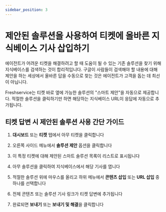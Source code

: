 ```yaml
---
sidebar_position: 3
---
```


# 제안된 솔루션을 사용하여 티켓에 올바른 지식베이스 기사 삽입하기

에이전트가 어려운 티켓을 해결하려고 할 때 도움이 될 수 있는 기존 솔루션을 찾기 위해 지식베이스를 검색하는 것이 합리적입니다. 구글이 사람들이 검색해야 할 내용에 대해 제안을 하는 세상에서 올바른 답을 수동으로 찾는 것은 에이전트가 고객을 돕는 데 최선이 아닙니다.

Freshservice는 티켓 바로 옆에 가능한 솔루션의 "스마트 제안"을 자동으로 제공합니다. 적절한 솔루션을 클릭하기만 하면 해당하는 지식베이스 URL이 응답에 자동으로 추가됩니다.

## 티켓 답변 시 제안된 솔루션 사용 간단 가이드

1. **대시보드** 또는 **티켓** 탭에서 아무 티켓을 클릭합니다

2. 오른쪽 사이드 메뉴에서 **솔루션 제안** 옵션을 클릭합니다

3. 이 특정 티켓에 대해 제안된 스마트 솔루션 목록이 리스트로 표시됩니다

4. 아무 솔루션을 클릭하여 지식베이스에서 해당 기사를 엽니다

5. 적절한 솔루션 위에 마우스를 올리고 하위 메뉴에서 **콘텐츠 삽입** 또는 **URL 삽입** 중 하나를 선택합니다

6. 전체 콘텐츠 또는 솔루션 기사 링크가 티켓 답변에 추가됩니다

7. 완료되면 **보내기** 또는 **보내기 및 해결**을 클릭합니다